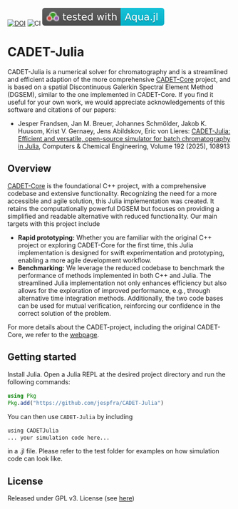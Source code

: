 [![DOI](https://zenodo.org/badge/690988707.svg)](https://doi.org/10.5281/zenodo.14068012)
![CI](https://github.com/cadet/cadet-julia/actions/workflows/CI.yml/badge.svg)
[![Aqua QA](https://raw.githubusercontent.com/JuliaTesting/Aqua.jl/master/badge.svg)](https://github.com/JuliaTesting/Aqua.jl)

CADET-Julia
===========

CADET-Julia is a numerical solver for chromatography and is a streamlined and efficient adaption of the more comprehensive [CADET-Core](https://github.com/modsim/CADET) project, and is based on a spatial Discontinuous Galerkin Spectral Element Method (DGSEM), similar to the one implemented in CADET-Core.
If you find it useful for your own work, we would appreciate acknowledgements of this software and citations of our papers:

- Jesper Frandsen, Jan M. Breuer, Johannes Schmölder, Jakob K. Huusom, Krist V. Gernaey, Jens Abildskov, Eric von Lieres: [CADET-Julia: Efficient and versatile, open-source simulator for batch chromatography in Julia](https://doi.org/10.1016/j.compchemeng.2024.108913), Computers & Chemical Engineering, Volume 192 (2025), 108913

Overview
--------

[CADET-Core](https://github.com/modsim/CADET) is the foundational C++ project, with a comprehensive codebase and extensive functionality.
Recognizing the need for a more accessible and agile solution, this Julia implementation was created.
It retains the computationally powerful DGSEM but focuses on providing a simplified and readable alternative with reduced functionality.
Our main targets with this project include
- **Rapid prototyping:** Whether you are familiar with the original C++ project or exploring CADET-Core for the first time, this Julia implementation is designed for swift experimentation and prototyping, enabling a more agile development workflow.
- **Benchmarking:** We leverage the reduced codebase to benchmark the performance of methods implemented in both C++ and Julia. The streamlined Julia implementation not only enhances efficiency but also allows for the exploration of improved performance, e.g., through alternative time integration methods. Additionally,  the two code bases can be used for mutual verification, reinforcing our confidence in the correct solution of the problem.

For more details about the CADET-project, including the original CADET-Core, we refer to the [webpage](https://cadet.github.io/master/index.html#).
 

Getting started
---------------

Install Julia.
Open a Julia REPL at the desired project directory and run the following commands:
```julia
using Pkg
Pkg.add("https://github.com/jespfra/CADET-Julia")
```
You can then use `CADET-Julia` by including 
```
using CADETJulia
... your simulation code here...
```
in a .jl file. Please refer to the test folder for examples on how simulation code can look 
like.

License
-------

Released under GPL v3. License (see [here](https://github.com/jespfra/CADET-Julia/blob/main/LICENSE))
